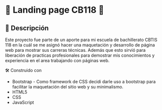 # 🌟 Landing page CB118 🌟

## 📖 Descripción

Este proyecto fue parte de un aporte para mi escuela de bachillerato CBTIS 118 en la cuál se me asignó hacer una maquetación y desarrollo de página web para mostrar sus carreras técnicas.
Además que esto sirvió para liberación de practicas profesionales para demostrar mis conocimientos y experiencia en el area trabajando con páginas web.

🛠️ Construido con
* Bootstrap - Como framework de CSS decidi darle uso a bootstrap para facilitar la maquetación del sitio web y su minimalismo.
* HTML5
* CSS
* JavaScript

